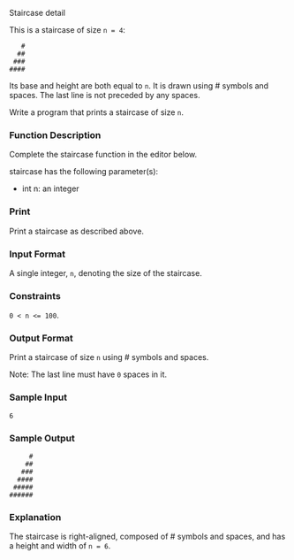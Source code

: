 Staircase detail

This is a staircase of size `n = 4`:
```
   #
  ##
 ###
####
```

Its base and height are both equal to `n`. It is drawn using # symbols and spaces. The last line is not preceded by any spaces.

Write a program that prints a staircase of size `n`.

### Function Description

Complete the staircase function in the editor below.

staircase has the following parameter(s):
- int n: an integer

### Print
Print a staircase as described above.

### Input Format
A single integer, `n`, denoting the size of the staircase.

### Constraints
`0 < n <= 100`.

### Output Format

Print a staircase of size `n` using # symbols and spaces.

Note: The last line must have `0` spaces in it.

### Sample Input
```
6 
```

### Sample Output
```
     #
    ##
   ###
  ####
 #####
######
```

### Explanation
The staircase is right-aligned, composed of # symbols and spaces, and has a height and width of `n = 6`.